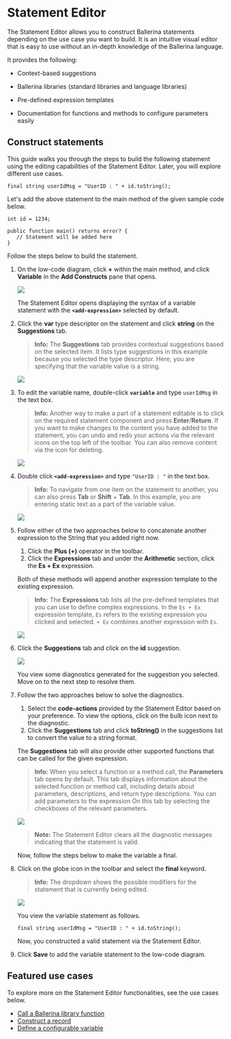 # Statement Editor

The Statement Editor allows you to construct Ballerina statements depending on the use case you want to build. It is an intuitive visual editor that is easy to use without an in-depth knowledge of the Ballerina language.

It provides the following:

- Context-based suggestions

- Ballerina libraries (standard libraries and language libraries)

- Pre-defined expression templates

- Documentation for functions and methods to configure parameters easily 

## Construct statements

This guide walks you through the steps to build the following statement using the editing capabilities of the Statement Editor. Later, you will explore different use cases.

```ballerina
final string userIdMsg = "UserID : " + id.toString();
```

Let's add the above statement to the main method of the given sample code below.

```ballerina
int id = 1234;
 
public function main() returns error? {
   // Statement will be added here
}
```

Follow the steps below to build the statement.

1. On the low-code diagram, click **+** within the main method, and click **Variable** in the **Add Constructs** pane that opens.

    <img src="/learn/images/vs-code-extension/statement-editor/add-variable-statement.gif" class="cInlineImage-half"/>

    The Statement Editor opens displaying the syntax of a variable statement with the **`<add-expression>`** selected by default.

2.  Click the **var** type descriptor on the statement and click **string** on the **Suggestions** tab.

    >**Info:**   The **Suggestions** tab provides contextual suggestions based on the selected item. It lists type suggestions in this example because you selected the type descriptor. Here, you are specifying that the variable value is a string.   

    <img src="/learn/images/vs-code-extension/statement-editor/change-type-descriptor.gif" class="cInlineImage-half"/>

3. To edit the variable name, double-click **`variable`** and type `userIdMsg` in the text box.

    >**Info:** Another way to make a part of a statement editable is to click on the required statement component and press **Enter**/**Return**. If you want to make changes to the content you have added to the statement, you can undo and redo your actions via the relevant icons on the top left of the toolbar. You can also remove content via the icon for deleting.

    <img src="/learn/images/vs-code-extension/statement-editor/edit-variable-name.gif" class="cInlineImage-half"/>

4. Double click **`<add-expression>`** and type `"UserID : "` in the text box.

    >**Info:**   To navigate from one item on the statement to another, you can also press **Tab** or **Shift** + **Tab**. In this example, you are entering static text as a part of the variable value.

    <img src="/learn/images/vs-code-extension/statement-editor/edit-variable-expression.gif" class="cInlineImage-half"/>

5.  Follow either of the two approaches below to concatenate another expression to the String that you added right now.

    1. Click the **Plus (+)** operator in the toolbar.
    2. Click the **Expressions** tab and under the **Arithmetic** section, click the **Es + Ex** expression.

    Both of these methods will append another expression template to the existing expression. 

    >**Info:** The **Expressions** tab lists all the pre-defined templates that you can use to define complex expressions. In the `Es + Ex` expression template, `Es` refers to the existing expression you clicked and selected. `+ Ex` combines another expression with `Es`.

    <img src="/learn/images/vs-code-extension/statement-editor/select-expression-template.gif" class="cInlineImage-half"/>

6. Click the **Suggestions** tab and click on the **id** suggestion.

    <img src="/learn/images/vs-code-extension/statement-editor/select-id-from-suggestions.gif" class="cInlineImage-half"/>

     You view some diagnostics generated for the suggestion you selected. Move on to the next step to resolve them. 

7. Follow the two approaches below to solve the diagnostics.

    1. Select the **code-actions** provided by the Statement Editor based on your preference. To view the options, click on the bulb icon next to the diagnostic.
    2. Click the **Suggestions** tab and click **toString()** in the suggestions list to convert the value to a string format.
    
    The **Suggestions** tab will also provide other supported functions that can be called for the given expression.

    >**Info:**   When you select a function or a method call, the **Parameters** tab opens by default. This tab displays information about the selected function or method call, including details about parameters, descriptions, and return type descriptions. You can add parameters to the expression On this tab by selecting the checkboxes of the relevant parameters.

    <img src="/learn/images/vs-code-extension/statement-editor/convert-to-string.gif" class="cInlineImage-half"/>

    >**Note:**   The Statement Editor clears all the diagnostic messages indicating that the statement is valid.

     Now, follow the steps below to make the variable a final. 

8. Click on the globe icon in the toolbar and select the **final** keyword. 

    >**Info:**   The dropdown shows the possible modifiers for the statement that is currently being edited.

     <img src="/learn/images/vs-code-extension/statement-editor/add-stmt-qualifier.gif" class="cInlineImage-half"/>

     You view the variable statement as follows.

     ```ballerina
     final string userIdMsg = "UserID : " + id.toString();
     ```
    
    Now, you constructed a valid statement via the Statement Editor.

9. Click **Save** to add the variable statement to the low-code diagram.

## Featured use cases

To explore more on the Statement Editor functionalities, see the use cases below.

- [Call a Ballerina library function](call-a-ballerina-library-function.md)
- [Construct a record](construct-a-record.md)
- [Define a configurable variable](define-a-configurable-variable.md)

